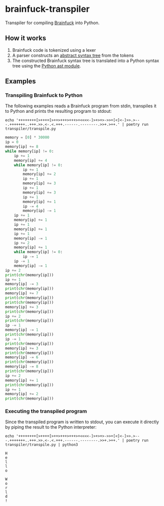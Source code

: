 # brainfuck-transpiler

Transpiler for compiling [Brainfuck](https://en.wikipedia.org/wiki/Brainfuck) into Python.

## How it works

1. Brainfuck code is tokenized using a lexer
2. A parser constructs an [abstract syntax tree](https://en.wikipedia.org/wiki/Abstract_syntax_tree) from the tokens
3. The constructed Brainfuck syntax tree is translated into a Python syntax tree using the [Python ast module](https://docs.python.org/3/library/ast.html).

## Examples

### Transpiling Brainfuck to Python

The following examples reads a Brainfuck program from stdin, transpiles it to Python and prints the resulting program to stdout:

```shell
echo '++++++++[>++++[>++>+++>+++>+<<<<-]>+>+>->>+[<]<-]>>.>---.+++++++..+++.>>.<-.<.+++.------.--------.>>+.>++.' | poetry run transpiler/transpile.py
```

```python
memory = [0] * 30000
ip = 0
memory[ip] += 8
while memory[ip] != 0:
    ip += 1
    memory[ip] += 4
    while memory[ip] != 0:
        ip += 1
        memory[ip] += 2
        ip += 1
        memory[ip] += 3
        ip += 1
        memory[ip] += 3
        ip += 1
        memory[ip] += 1
        ip -= 4
        memory[ip] -= 1
    ip += 1
    memory[ip] += 1
    ip += 1
    memory[ip] += 1
    ip += 1
    memory[ip] -= 1
    ip += 2
    memory[ip] += 1
    while memory[ip] != 0:
        ip -= 1
    ip -= 1
    memory[ip] -= 1
ip += 2
print(chr(memory[ip]))
ip += 1
memory[ip] -= 3
print(chr(memory[ip]))
memory[ip] += 7
print(chr(memory[ip]))
print(chr(memory[ip]))
memory[ip] += 3
print(chr(memory[ip]))
ip += 2
print(chr(memory[ip]))
ip -= 1
memory[ip] -= 1
print(chr(memory[ip]))
ip -= 1
print(chr(memory[ip]))
memory[ip] += 3
print(chr(memory[ip]))
memory[ip] -= 6
print(chr(memory[ip]))
memory[ip] -= 8
print(chr(memory[ip]))
ip += 2
memory[ip] += 1
print(chr(memory[ip]))
ip += 1
memory[ip] += 2
print(chr(memory[ip]))
```

### Executing the transpiled program

Since the transpiled program is written to stdout, you can execute it directly by piping the result to the Python interpreter:

```shell
echo '++++++++[>++++[>++>+++>+++>+<<<<-]>+>+>->>+[<]<-]>>.>---.+++++++..+++.>>.<-.<.+++.------.--------.>>+.>++.' | poetry run transpiler/transpile.py | python3

H
e
l
l
o

W
o
r
l
d
!
```
